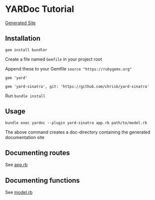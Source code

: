 # YARDoc Tutorial

[Generated Site](https://itggot.github.io/yardoc-sinatra-guide/docs/top-level-namespace.html)

## Installation
`gem install bundler`

Create a file named `Gemfile` in your project root

Append these to your Gemfile
`source "https://rubygems.org"`

`gem 'yard'`

`gem 'yard-sinatra', git: 'https://github.com/chrisb/yard-sinatra'`


Run `bundle install`

## Usage

`bundle exec yardoc --plugin yard-sinatra app.rb path/to/model.rb`

The above command creates a doc-directory containing the generated documentation site

## Documenting routes
See [app.rb](./app.rb)

## Documenting functions
See [model.rb](./model/model.rb)
